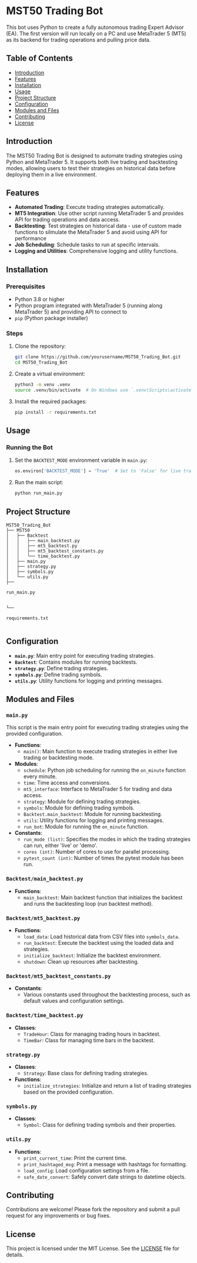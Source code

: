 # MST50 Trading Bot

This bot uses Python to create a fully autonomous trading Expert Advisor (EA). The first version will run locally on a PC and use MetaTrader 5 (MT5) as its backend for trading operations and pulling price data.

## Table of Contents

- [Introduction](#introduction)
- [Features](#features)
- [Installation](#installation)
- [Usage](#usage)
- [Project Structure](#project-structure)
- [Configuration](#configuration)
- [Modules and Files](#modules-and-files)
- [Contributing](#contributing)
- [License](#license)

## Introduction

The MST50 Trading Bot is designed to automate trading strategies using Python and MetaTrader 5. It supports both live trading and backtesting modes, allowing users to test their strategies on historical data before deploying them in a live environment.

## Features

- **Automated Trading**: Execute trading strategies automatically.
- **MT5 Integration**: Use other script running MetaTrader 5 and provides API for trading operations and data access.
- **Backtesting**: Test strategies on historical data - use of custom made functions to silmulate the MetaTrader 5 and avoid using API for performance
- **Job Scheduling**: Schedule tasks to run at specific intervals.
- **Logging and Utilities**: Comprehensive logging and utility functions.

## Installation

### Prerequisites

- Python 3.8 or higher
- Python program integrated with MetaTrader 5 (running along MetaTrader 5) and providing API to connect to
- `pip` (Python package installer)

### Steps

1. Clone the repository:

   ```bash
   git clone https://github.com/yourusername/MST50_Trading_Bot.git
   cd MST50_Trading_Bot
   ```

2. Create a virtual environment:

   ```bash
   python3 -m venv .venv
   source .venv/bin/activate  # On Windows use `.venv\Scripts\activate`
   ```

3. Install the required packages:
   ```bash
   pip install -r requirements.txt
   ```

## Usage

### Running the Bot

1. Set the `BACKTEST_MODE` environment variable in `main.py`:

   ```python
   os.environ['BACKTEST_MODE'] = 'True'  # Set to 'False' for live trading
   ```

2. Run the main script:
   ```bash
   python run_main.py
   ```

## Project Structure

```
MST50_Trading_Bot
├── MST50
│   ├── Backtest
│   │   ├── main_backtest.py
│   │   ├── mt5_backtest.py
│   │   ├── mt5_backtest_constants.py
│   │   └── time_backtest.py
│   ├── main.py
│   ├── strategy.py
│   ├── symbols.py
│   └── utils.py
├──

run_main.py


└──

requirements.txt


```

## Configuration

- **`main.py`**: Main entry point for executing trading strategies.
- **`Backtest`**: Contains modules for running backtests.
- **`strategy.py`**: Define trading strategies.
- **`symbols.py`**: Define trading symbols.
- **`utils.py`**: Utility functions for logging and printing messages.

## Modules and Files

### `main.py`

This script is the main entry point for executing trading strategies using the provided configuration.

- **Functions**:
  - `main()`: Main function to execute trading strategies in either live trading or backtesting mode.
- **Modules**:
  - `schedule`: Python job scheduling for running the `on_minute` function every minute.
  - `time`: Time access and conversions.
  - `mt5_interface`: Interface to MetaTrader 5 for trading and data access.
  - `strategy`: Module for defining trading strategies.
  - `symbols`: Module for defining trading symbols.
  - `Backtest.main_backtest`: Module for running backtesting.
  - `utils`: Utility functions for logging and printing messages.
  - `run_bot`: Module for running the `on_minute` function.
- **Constants**:
  - `run_mode (list)`: Specifies the modes in which the trading strategies can run, either 'live' or 'demo'.
  - `cores (int)`: Number of cores to use for parallel processing.
  - `pytest_count (int)`: Number of times the pytest module has been run.

### `Backtest/main_backtest.py`

- **Functions**:
  - `main_backtest`: Main backtest function that initializes the backtest and runs the backtesting loop (run backtest method).

### `Backtest/mt5_backtest.py`

- **Functions**:
  - `load_data`: Load historical data from CSV files into `symbols_data`.
  - `run_backtest`: Execute the backtest using the loaded data and strategies.
  - `initialize_backtest`: Initialize the backtest environment.
  - `shutdown`: Clean up resources after backtesting.

### `Backtest/mt5_backtest_constants.py`

- **Constants**:
  - Various constants used throughout the backtesting process, such as default values and configuration settings.

### `Backtest/time_backtest.py`

- **Classes**:
  - `TradeHour`: Class for managing trading hours in backtest.
  - `TimeBar`: Class for managing time bars in the backtest.

### `strategy.py`

- **Classes**:
  - `Strategy`: Base class for defining trading strategies.
- **Functions**:
  - `initialize_strategies`: Initialize and return a list of trading strategies based on the provided configuration.

### `symbols.py`

- **Classes**:
  - `Symbol`: Class for defining trading symbols and their properties.

### `utils.py`

- **Functions**:
  - `print_current_time`: Print the current time.
  - `print_hashtaged_msg`: Print a message with hashtags for formatting.
  - `load_config`: Load configuration settings from a file.
  - `safe_date_convert`: Safely convert date strings to datetime objects.

## Contributing

Contributions are welcome! Please fork the repository and submit a pull request for any improvements or bug fixes.

## License

This project is licensed under the MIT License. See the [LICENSE](LICENSE) file for details.

```

```
